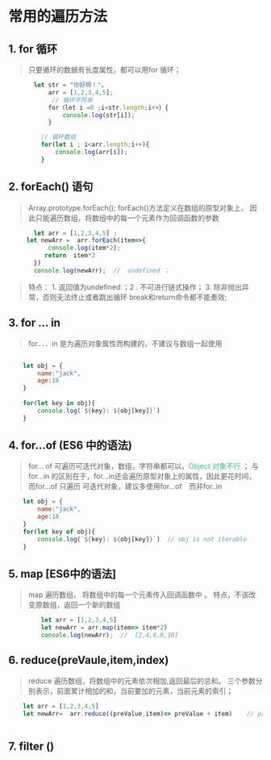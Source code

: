 #   常用的遍历方法

## 1. for 循环
> 只要循环的数据有长度属性，都可以用for 循环；

```javascript
       let str = "你好啊！"，
           arr = [1,2,3,4,5];
            // 循环字符串
           for（let i =0 ;i<str.length;i++）{
               console.log(str[i]);
           }

         // 循环数组
         for(let i ; i<arr.length;i++){
             console.log(arr[i]);
         }

```

## 2. forEach() 语句
> Array.prototype.forEach();  forEach()方法定义在数组的原型对象上， 因此只能遍历数组，将数组中的每一个元素作为回调函数的参数
```javascript
       let arr = [1,2,3,4,5] ;
     let newArr =  arr.forEach(item=>{
           console.log(item*2);
          return  item*2
       })
       console.log(newArr);  //  undefined ；  

```
> 特点：  1.  返回值为undefined ；2 . 不可进行链式操作； 3.  除非抛出异常，否则无法终止或者跳出循环 break和return命令都不能奏效;

## 3. for ... in  
> for．．．in 是为遍历对象属性而构建的，不建议与数组一起使用
```javascript

    let obj = { 
        name:"jack",
        age:18
    }
    
    for(let key in obj){  
        console.log(`${key}: ${obj[key]}`)
    }

```
## 4. for...of (ES6 中的语法)
> for... of  可遍历可迭代对象，数组，字符串都可以，<font color="#42B983">Object 对象不行</font> ； 与for...in 的区别在于，for...in还会遍历原型对象上的属性，因此更花时间，而for...of 只遍历 可迭代对象，建议多使用for...of　而非for..in 

```javascript
    let obj = { 
        name:"jack",
        age:18
    }
    for(let key of obj){  
        console.log(`${key}: ${obj[key]}`)  // obj is not iterable 
    }

```
## 5. map  [ES6中的语法]
> map 遍历数组， 将数组中的每一个元素传入回调函数中 。 特点，不该改变原数组，返回一个新的数组

```javascript
         let arr = [1,2,3,4,5]
         let newArr = arr.map(item=> item*2)
         console.log(newArr);  //  [2,4,6,8,10]
```
## 6. reduce(preVaule,item,index) 
> reduce 遍历数组，将数组中的元素依次相加,返回最后的总和。 三个参数分别表示，前面累计相加的和，当前要加的元素，当前元素的索引；

```javascript
    let arr = [1,2,3,4,5] 
    let newArr=  arr.reduce((preValue,item)=> preValue + item)    // preValue 默认值为0 ;
    
```
## 7. filter () 




